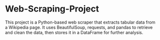 # Web-Scraping-Project
This project is a Python-based web scraper that extracts tabular data from a Wikipedia page. It uses BeautifulSoup, requests, and pandas to retrieve and clean the data, then stores it in a DataFrame for further analysis.
